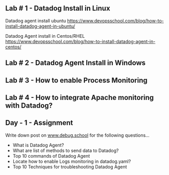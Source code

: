 ## Lab # 1 - Datadog Install in Linux

Datadog agent install ubuntu
https://www.devopsschool.com/blog/how-to-install-datadog-agent-in-ubuntu/

Datadog Agent install in Centos/RHEL
https://www.devopsschool.com/blog/how-to-install-datadog-agent-in-centos/

## Lab # 2 - Datadog Agent Install in Windows

## Lab # 3 - How to enable Process Monitoring

## Lab # 4 - How to integrate Apache monitoring with Datadog?

## Day - 1 - Assignment 
Write down post on www.debug.school for the following questions…
- What is Datadog Agent?
- What are list of methods to send data to Datadog?
- Top 10 commands of Datadog Agent
- Locate how to enable Logs monitoring in datadog.yaml?
- Top 10 Techniques for troubleshooting Datadog Agent

